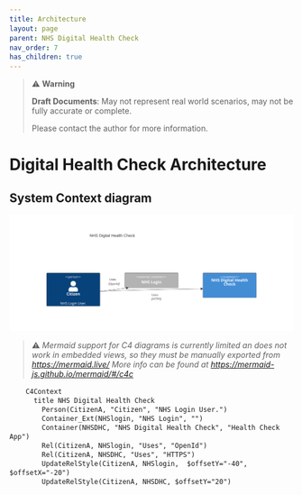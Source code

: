 ```yaml
---
title: Architecture
layout: page
parent: NHS Digital Health Check
nav_order: 7
has_children: true
---
```


> ⚠️ **Warning**
>  
> **Draft Documents**: May not represent real world scenarios, may not be fully accurate or complete.
>
> Please contact the author for more information.

# Digital Health Check Architecture

## System Context diagram

![](mermaid-diagram-2022-07-20-094120.svg)

> ⚠️ *Mermaid support for C4 diagrams is currently limited an does not work in embedded views, so they must be manually exported from https://mermaid.live/ More info can be found at https://mermaid-js.github.io/mermaid/#/c4c*
 
```
    C4Context
      title NHS Digital Health Check
        Person(CitizenA, "Citizen", "NHS Login User.")
        Container_Ext(NHSlogin, "NHS Login", "")
        Container(NHSDHC, "NHS Digital Health Check", "Health Check App")
        Rel(CitizenA, NHSlogin, "Uses", "OpenId")
        Rel(CitizenA, NHSDHC, "Uses", "HTTPS")
        UpdateRelStyle(CitizenA, NHSlogin,  $offsetY="-40", $offsetX="-20")    
        UpdateRelStyle(CitizenA, NHSDHC, $offsetY="20")    
```
